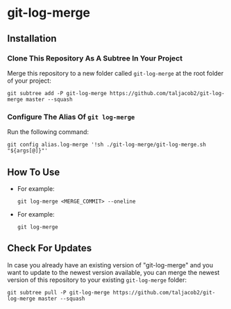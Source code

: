 # git-log-merge

## Installation

### Clone This Repository As A Subtree In Your Project

Merge this repository to a new folder called `git-log-merge` at the root folder of your project:
```
git subtree add -P git-log-merge https://github.com/taljacob2/git-log-merge master --squash
```

### Configure The Alias Of `git log-merge`

Run the following command:
```
git config alias.log-merge '!sh ./git-log-merge/git-log-merge.sh "${args[@]}"'
```

## How To Use

- For example:
  ```
  git log-merge <MERGE_COMMIT> --oneline
  ```

- For example:
  ```
  git log-merge
  ```

## Check For Updates

In case you already have an existing version of "git-log-merge" and you want to update to the newest version available,
you can merge the newest version of this repository to your existing `git-log-merge` folder:
```
git subtree pull -P git-log-merge https://github.com/taljacob2/git-log-merge master --squash
```
